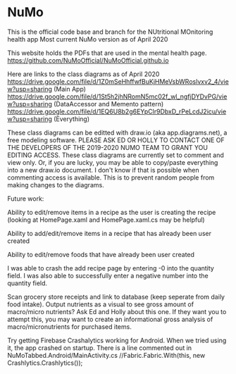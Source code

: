 # NuMo
This is the official code base and branch for the NUtritional MOnitoring health app
Most current NuMo version as of April 2020

This website holds the PDFs that are used in the mental health page.
https://github.com/NuMoOfficial/NuMoOfficial.github.io

Here are links to the class diagrams as of April 2020
https://drive.google.com/file/d/1Z0mSeHhffwfBuKjHMeVsbWRoslvxv2_4/view?usp=sharing (Main App)
https://drive.google.com/file/d/1St5h2jhNRomN5mc02f_wl_ngfjDYDvPG/view?usp=sharing (DataAccessor and Memento pattern)
https://drive.google.com/file/d/1EQ6U8b2g6EYpClr9DbxD_rPeLcdJ2icu/view?usp=sharing (Everything)

These class diagrams can be editted with draw.io (aka app.diagrams.net), a free modeling software.
PLEASE ASK ED OR HOLLY TO CONTACT ONE OF THE DEVELOPERS OF THE 2019-2020 NUMO TEAM TO GRANT YOU EDITING ACCESS. 
These class diagrams are currently set to comment and view only.
Or, if you are lucky, you may be able to copy/paste everything into a new draw.io document. I don't know if that is possible when commenting access is available. 
This is to prevent random people from making changes to the diagrams.

Future work:

Ability to edit/remove items in a recipe as the user is creating the recipe (looking at HomePage.xaml and HomePage.xaml.cs may be helpful)

Ability to add/edit/remove items in a recipe that has already been user created

Ability to edit/remove foods that have already been user created

I was able to crash the add recipe page by entering -0 into the quantity field. I was also able to successfully enter a negative number into the quantity field. 

Scan grocery store receipts and link to database (keep seperate from daily food intake). Output nutrients as a visual to see gross amount of macro/micro nutrients? Ask Ed and Holly about this one. If they want you to attempt this, you may want to create an informational gross analysis of macro/micronutrients for purchased items. 

Try getting Firebase Crashalytics working for Android. When we tried using it, the app crashed on startup. There is a line commented out in NuMoTabbed.Android/MainActivity.cs //Fabric.Fabric.With(this, new Crashlytics.Crashlytics());




